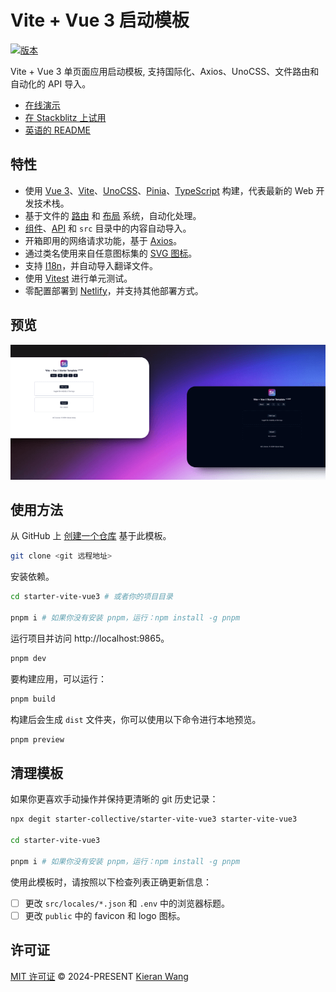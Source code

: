 # Vite + Vue 3 启动模板

[![版本](https://img.shields.io/github/v/release/starter-collective/starter-vite-vue3?style=flat&label=released&color=%2309090b)](https://github.com/starter-collective/starter-vite-vue3/releases)

Vite + Vue 3 单页面应用启动模板, 支持国际化、Axios、UnoCSS、文件路由和自动化的 API 导入。

- [在线演示](https://starter-vite-vue3.netlify.app/)
- [在 Stackblitz 上试用](https://stackblitz.com/github/starter-collective/starter-vite-vue3)
- [英语的 README](./README.zh.md)

## 特性

- 使用 [Vue 3](https://github.com/vuejs/core)、[Vite](https://github.com/vitejs/vite)、[UnoCSS](https://github.com/antfu/unocss)、[Pinia](https://pinia.vuejs.org/)、[TypeScript](https://www.typescriptlang.org/) 构建，代表最新的 Web 开发技术栈。
- 基于文件的 [路由](./src/pages) 和 [布局](./src/layouts) 系统，自动化处理。
- [组件](https://github.com/antfu/unplugin-vue-components)、[API](https://github.com/antfu/unplugin-auto-import) 和 `src` 目录中的内容自动导入。
- 开箱即用的网络请求功能，基于 [Axios](https://axios-http.com/)。
- 通过类名使用来自任意图标集的 [SVG 图标](https://github.com/antfu/unocss/tree/main/packages/preset-icons)。
- 支持 [I18n](./locales)，并自动导入翻译文件。
- 使用 [Vitest](https://github.com/vitest-dev/vitest) 进行单元测试。
- 零配置部署到 [Netlify](https://app.netlify.com/)，并支持其他部署方式。

## 预览

[![预览图片](https://github.com/starter-collective/.github/blob/main/preview/starter-vite-vue3.png)](https://starter-vite-vue3.netlify.app/)

## 使用方法

从 GitHub 上 [创建一个仓库](https://github.com/starter-collective/starter-vite-vue3/generate) 基于此模板。

```bash
git clone <git 远程地址>
```

安装依赖。

```bash
cd starter-vite-vue3 # 或者你的项目目录

pnpm i # 如果你没有安装 pnpm，运行：npm install -g pnpm
```

运行项目并访问 http://localhost:9865。

```bash
pnpm dev
```

要构建应用，可以运行：

```bash
pnpm build
```

构建后会生成 `dist` 文件夹，你可以使用以下命令进行本地预览。

```bash
pnpm preview
```

## 清理模板

如果你更喜欢手动操作并保持更清晰的 git 历史记录：

```bash
npx degit starter-collective/starter-vite-vue3 starter-vite-vue3

cd starter-vite-vue3

pnpm i # 如果你没有安装 pnpm，运行：npm install -g pnpm
```

使用此模板时，请按照以下检查列表正确更新信息：

- [ ] 更改 `src/locales/*.json` 和 `.env` 中的浏览器标题。
- [ ] 更改 `public` 中的 favicon 和 logo 图标。

## 许可证

[MIT 许可证](./LICENSE) © 2024-PRESENT  [Kieran Wang](https://github.com/kieranwv/)
